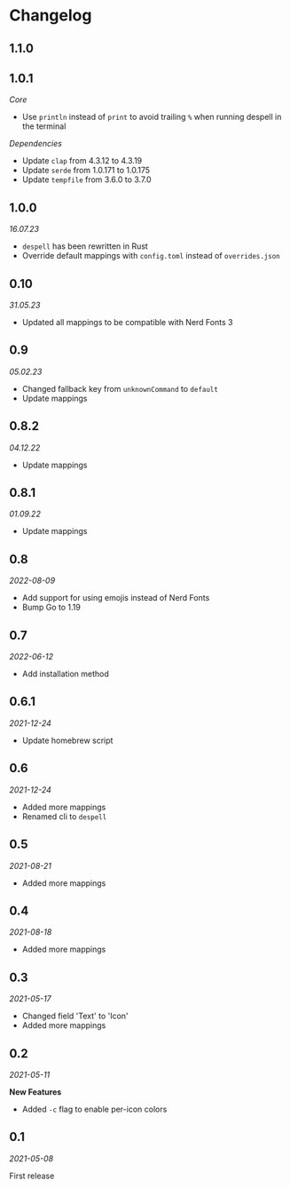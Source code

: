 # Changelog

## 1.1.0

## 1.0.1

*Core*

- Use `println` instead of `print` to avoid trailing `%` when running despell in the terminal

*Dependencies*

- Update `clap` from 4.3.12 to 4.3.19
- Update `serde` from 1.0.171 to 1.0.175
- Update `tempfile` from 3.6.0 to 3.7.0

## 1.0.0

_16.07.23_

- `despell` has been rewritten in Rust
- Override default mappings with `config.toml` instead of `overrides.json`

## 0.10

_31.05.23_

- Updated all mappings to be compatible with Nerd Fonts 3

## 0.9

_05.02.23_

- Changed fallback key from `unknownCommand` to `default`
- Update mappings

## 0.8.2

_04.12.22_

- Update mappings

## 0.8.1

_01.09.22_

- Update mappings

## 0.8

_2022-08-09_

- Add support for using emojis instead of Nerd Fonts
- Bump Go to 1.19

## 0.7

_2022-06-12_

- Add installation method

## 0.6.1

_2021-12-24_

- Update homebrew script

## 0.6

_2021-12-24_

- Added more mappings
- Renamed cli to `despell`

## 0.5

_2021-08-21_

- Added more mappings

## 0.4

_2021-08-18_

- Added more mappings

## 0.3

_2021-05-17_

- Changed field 'Text' to 'Icon'
- Added more mappings

## 0.2

_2021-05-11_

**New Features**

- Added `-c` flag to enable per-icon colors

## 0.1

_2021-05-08_

First release
